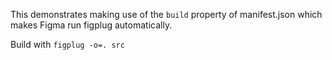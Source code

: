 This demonstrates making use of the `build` property of manifest.json
which makes Figma run figplug automatically.

Build with `figplug -o=. src`
